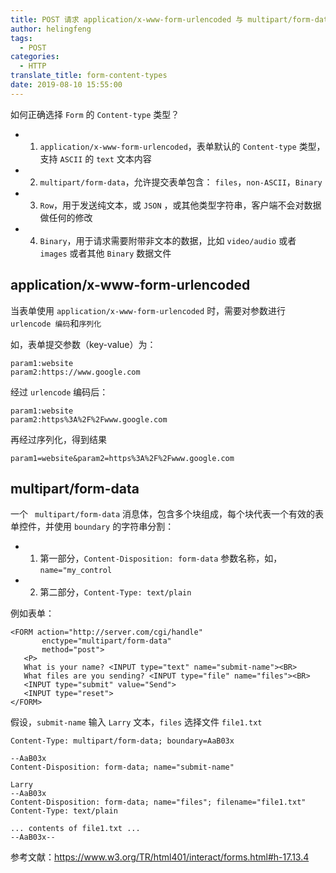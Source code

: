 ```yaml
---
title: POST 请求 application/x-www-form-urlencoded 与 multipart/form-data 区别
author: helingfeng
tags:
  - POST
categories:
  - HTTP
translate_title: form-content-types
date: 2019-08-10 15:55:00
---
```


如何正确选择 `Form` 的 `Content-type` 类型？

- 1. `application/x-www-form-urlencoded`，表单默认的 `Content-type` 类型，支持 `ASCII` 的 `text` 文本内容
- 2. `multipart/form-data`，允许提交表单包含： `files`，`non-ASCII`，`Binary`
- 3. `Row`，用于发送纯文本，或 `JSON` ，或其他类型字符串，客户端不会对数据做任何的修改
- 4. `Binary`，用于请求需要附带非文本的数据，比如 `video/audio` 或者 `images` 或者其他 `Binary` 数据文件

## application/x-www-form-urlencoded

当表单使用 `application/x-www-form-urlencoded` 时，需要对参数进行`urlencode 编码`和`序列化`

如，表单提交参数（key-value）为：
```
param1:website
param2:https://www.google.com
```

经过 `urlencode` 编码后：

```
param1:website
param2:https%3A%2F%2Fwww.google.com
```

再经过序列化，得到结果

```
param1=website&param2=https%3A%2F%2Fwww.google.com
```

## multipart/form-data

一个 ` multipart/form-data` 消息体，包含多个块组成，每个块代表一个有效的表单控件，并使用 `boundary` 的字符串分割：

- 1. 第一部分，`Content-Disposition: form-data` 参数名称，如，`name="my_control`
- 2. 第二部分，`Content-Type: text/plain`

例如表单：

```
<FORM action="http://server.com/cgi/handle"
       enctype="multipart/form-data"
       method="post">
   <P>
   What is your name? <INPUT type="text" name="submit-name"><BR>
   What files are you sending? <INPUT type="file" name="files"><BR>
   <INPUT type="submit" value="Send">
   <INPUT type="reset">
</FORM>
```

假设，`submit-name` 输入 `Larry` 文本，`files` 选择文件 `file1.txt`

```
Content-Type: multipart/form-data; boundary=AaB03x

--AaB03x
Content-Disposition: form-data; name="submit-name"

Larry
--AaB03x
Content-Disposition: form-data; name="files"; filename="file1.txt"
Content-Type: text/plain

... contents of file1.txt ...
--AaB03x--
```

参考文献：https://www.w3.org/TR/html401/interact/forms.html#h-17.13.4





